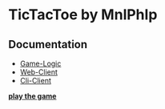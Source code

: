 # TicTacToe by MnlPhlp

## Documentation
- [Game-Logic](game_logic.html)
- [Web-Client](karax_client.html)
- [Cli-Client](cli_client.html)

[**play the game**](../website/TicTacToe.html)